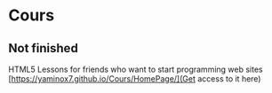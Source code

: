 # Cours
## Not finished
HTML5 Lessons for friends who want to start programming web sites
[https://yaminox7.github.io/Cours/HomePage/](Get access to it here)
